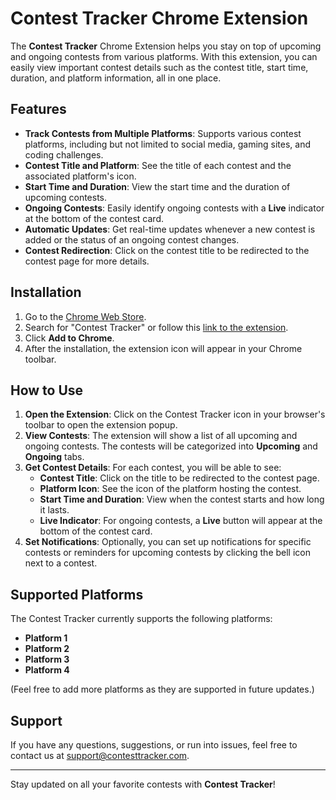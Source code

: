 # Contest Tracker Chrome Extension

The **Contest Tracker** Chrome Extension helps you stay on top of upcoming and ongoing contests from various platforms. With this extension, you can easily view important contest details such as the contest title, start time, duration, and platform information, all in one place.

## Features

- **Track Contests from Multiple Platforms**: Supports various contest platforms, including but not limited to social media, gaming sites, and coding challenges.
- **Contest Title and Platform**: See the title of each contest and the associated platform's icon.
- **Start Time and Duration**: View the start time and the duration of upcoming contests.
- **Ongoing Contests**: Easily identify ongoing contests with a **Live** indicator at the bottom of the contest card.
- **Automatic Updates**: Get real-time updates whenever a new contest is added or the status of an ongoing contest changes.
- **Contest Redirection**: Click on the contest title to be redirected to the contest page for more details.

## Installation

1. Go to the [Chrome Web Store](https://chrome.google.com/webstore).
2. Search for "Contest Tracker" or follow this [link to the extension](#).
3. Click **Add to Chrome**.
4. After the installation, the extension icon will appear in your Chrome toolbar.

## How to Use

1. **Open the Extension**: Click on the Contest Tracker icon in your browser's toolbar to open the extension popup.
2. **View Contests**: The extension will show a list of all upcoming and ongoing contests. The contests will be categorized into **Upcoming** and **Ongoing** tabs.
3. **Get Contest Details**: For each contest, you will be able to see:
   - **Contest Title**: Click on the title to be redirected to the contest page.
   - **Platform Icon**: See the icon of the platform hosting the contest.
   - **Start Time and Duration**: View when the contest starts and how long it lasts.
   - **Live Indicator**: For ongoing contests, a **Live** button will appear at the bottom of the contest card.
4. **Set Notifications**: Optionally, you can set up notifications for specific contests or reminders for upcoming contests by clicking the bell icon next to a contest.

## Supported Platforms

The Contest Tracker currently supports the following platforms:

- **Platform 1**
- **Platform 2**
- **Platform 3**
- **Platform 4**

(Feel free to add more platforms as they are supported in future updates.)

## Support

If you have any questions, suggestions, or run into issues, feel free to contact us at [support@contesttracker.com](mailto:support@contesttracker.com).

---

Stay updated on all your favorite contests with **Contest Tracker**!
